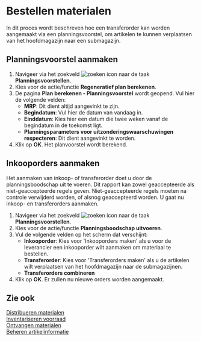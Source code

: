 # Bestellen materialen

In dit proces wordt beschreven hoe een transferorder kan worden aangemaakt via een planningsvoorstel, om artikelen te kunnen verplaatsen van het hoofdmagazijn naar een submagazijn.

## Planningsvoorstel aanmaken

1. Navigeer via het zoekveld ![zoeken icon](/assets/images/zoeken.png "zoeken icon") naar de taak **Planningsvoorstellen**.  
2. Kies voor de actie/functie **Regeneratief plan berekenen**.
3. De pagina **Plan berekenen - Planningsvoorstel** wordt geopend. Vul hier de volgende velden:
    - **MRP**: Dit dient altijd aangevinkt te zijn.  
    - **Begindatum**: Vul hier de datum van vandaag in.  
    - **Einddatum**: Kies hier een datum die twee weken vanaf de begindatum in de toekomst ligt.  
    - **Planningsparameters voor uitzonderingswaarschuwingen respecteren**: Dit dient aangevinkt te worden.  
4. Klik op **OK**. Het planvoorstel wordt berekend.
   
## Inkooporders aanmaken

Het aanmaken van inkoop- of transferorder doet u door de planningsboodschap uit te voeren. Dit rapport kan zowel geaccepteerde als niet-geaccepteerde regels geven. Niet-geaccepteerde regels moeten na controle verwijderd worden, of alsnog geaccepteerd worden. U gaat nu inkoop- en transferorders aanmaken.  
1. Navigeer via het zoekveld ![zoeken icon](/assets/images/zoeken.png "zoeken icon") naar de taak **Planningsvoorstellen**.
2. Kies voor de actie/functie **Planningsboodschap uitvoeren**.  
3. Vul de volgende velden op het scherm dat verschijnt:  
    - **Inkooporder**: Kies voor 'Inkooporders maken' als u voor de leverancier een inkooporder wilt aanmaken om materiaal te bestellen.  
    - **Transferorder**: Kies voor 'Transferorders maken' als u de artikelen wilt verplaatsen van het hoofdmagazijn naar de submagazijnen.  
    - **Transferorders combineren** 
4. Klik op **OK**. Er zullen nu nieuwe orders worden aangemaakt.

## Zie ook

[Distribueren materialen](../distribueren-materialen/)  
[Inventariseren voorraad](../inventariseren-voorraad/)  
[Ontvangen materialen](../ontvangen-materialen/)  
[Beheren artikelinformatie](../beheren-artikelinformatie/)  
